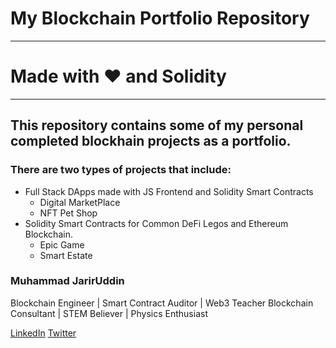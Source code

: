 # My Blockchain Portfolio Repository
---

# Made with ❤️ and Solidity
***

## This repository contains some of my personal completed blockhain projects as a portfolio.

### There are two types of projects that include: 
  - Full Stack DApps made with JS Frontend and Solidity Smart Contracts
    * Digital MarketPlace
    * NFT Pet Shop
  - Solidity Smart Contracts for Common DeFi Legos and Ethereum Blockchain.
    * Epic Game
    * Smart Estate



### Muhammad JarirUddin 
Blockchain Engineer | Smart Contract Auditor | Web3 Teacher 
Blockchain Consultant | STEM Believer | Physics Enthusiast

[LinkedIn](https://www.linkedin.com/in/jarir-ju/)
[Twitter](https://twitter.com/JarirUddin)
